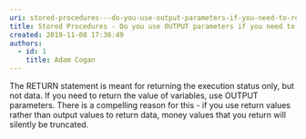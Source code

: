 ```yaml
---
uri: stored-procedures---do-you-use-output-parameters-if-you-need-to-return-the-value-of-variables
title: Stored Procedures - Do you use OUTPUT parameters if you need to return the value of variables?
created: 2019-11-08 17:36:49
authors:
  - id: 1
    title: Adam Cogan
---
```





<span class='intro'> <p class="ssw15-rteElement-P">​The RETURN statement is meant for returning the execution status only, but not data. If you need to return the value of variables, use OUTPUT parameters. There is a compelling reason for this - if you use return values rather than output values to return data, money values that you return will silently be truncated.​​<br></p> </span>




